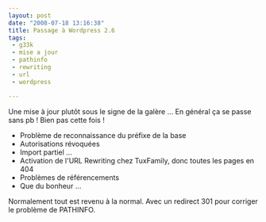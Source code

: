 ```yaml
---
layout: post
date: "2008-07-18 13:16:38"
title: Passage à Wordpress 2.6
tags:
 - g33k
 - mise a jour
 - pathinfo
 - rewriting
 - url
 - wordpress

---
```


Une mise à jour plutôt sous le signe de la galère ... En général ça se passe sans pb ! Bien pas cette fois !

  * Problème de reconnaissance du préfixe de la base
  * Autorisations révoquées
  * Import partiel ...
  * Activation de l'URL Rewriting chez TuxFamily, donc toutes les pages en 404
  * Problèmes de référencements
  * Que du bonheur ...

Normalement tout est revenu à la normal.
Avec un redirect 301 pour corriger le problème de PATHINFO.
